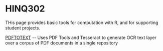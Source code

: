 # HINQ302
THis page provides basic tools for computation with R, and for supporting student projects.

[PDFTOTEXT](https://github.com/mickmorrison/HINQ302/blob/main/PDFTOTEXT.r) -- Uses PDF Tools and Tesseract to generate OCR text layer over a corpus of PDF documents in a single repository
